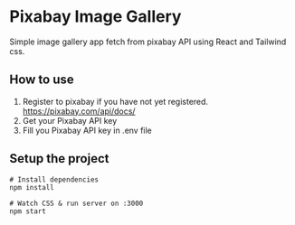 # Pixabay Image Gallery

Simple image gallery app fetch from pixabay API using React and Tailwind css.

## How to use

1. Register to pixabay if you have not yet registered. https://pixabay.com/api/docs/
2. Get your Pixabay API key
3. Fill you Pixabay API key in .env file

## Setup the project

```
# Install dependencies
npm install

# Watch CSS & run server on :3000
npm start

```
